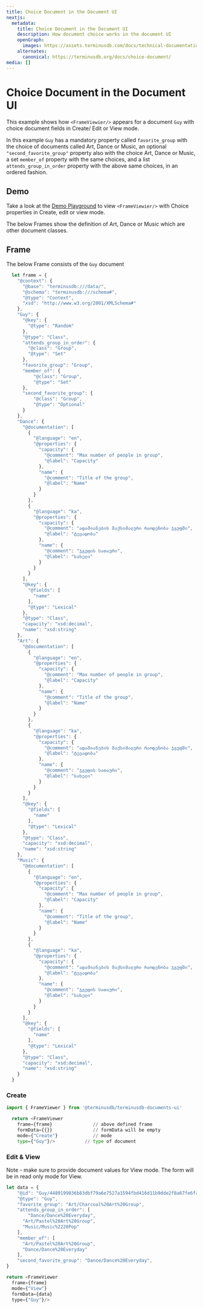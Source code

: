```yaml
---
title: Choice Document in the Document UI
nextjs:
  metadata:
    title: Choice Document in the Document UI
    description: How document choice works in the document UI
    openGraph:
      images: https://assets.terminusdb.com/docs/technical-documentation-terminuscms-og.png
    alternates:
      canonical: https://terminusdb.org/docs/choice-document/
media: []
---
```


# Choice Document in the Document UI

This example shows how `<FrameViewier/>` appears for a document `Guy` with choice document fields in Create/ Edit or View mode.

In this example `Guy` has a mandatory property called `favorite_group` with the choice of documents called Art, Dance or Music, an optional `"second_favorite_group"` property also with the choice Art, Dance or Music, a set `member_of` property with the same choices, and a list `attends_group_in_order` property with the above same choices, in an ordered fashion.

## Demo

Take a look at the **[](https://documents-ui-playground.terminusdb.com/Choice%20Documents)**[Demo Playground](https://documents-ui-playground.terminusdb.com/Choice%20Documents) to view `<FrameViewier/>` with Choice properties in Create, edit or view mode.

The below Frames show the definition of Art, Dance or Music which are other document classes.

## Frame

The below Frame consists of the `Guy` document

```javascript
  let frame = {
    "@context": {
      "@base": "terminusdb:///data/",
      "@schema": "terminusdb:///schema#",
      "@type": "Context",
      "xsd": "http://www.w3.org/2001/XMLSchema#"
    },
    "Guy": {
      "@key": {
        "@type": "Random"
      },
      "@type": "Class", 
      "attends_group_in_order": {
        "@class": "Group",
        "@type": "Set"
      },
      "favorite_group": "Group",
      "member_of": {
          "@class": "Group",
          "@type": "Set"
      },
      "second_favorite_group": {
          "@class": "Group",
          "@type": "Optional"
      }
    },
    "Dance": {
      "@documentation": [
        {
          "@language": "en",
          "@properties": {
            "capacity": {
              "@comment": "Max number of people in group",
              "@label": "Capacity"
            },
            "name": {
              "@comment": "Title of the group",
              "@label": "Name"
            }
          }
        },
        {
          "@language": "ka",
          "@properties": {
            "capacity": {
              "@comment": "ადამიანების მაქსიმალური რაოდენობა ჯგუფში",
              "@label": "ტევადობა"
            },
            "name": {
              "@comment": "ჯგუფის სათაური",
              "@label": "სახელი"
            }
          }
        }
      ],
      "@key": {
        "@fields": [
          "name"
        ],
        "@type": "Lexical"
      },
      "@type": "Class",
      "capacity": "xsd:decimal",
      "name": "xsd:string"
    },
    "Art": {
      "@documentation": [
        {
          "@language": "en",
          "@properties": {
            "capacity": {
              "@comment": "Max number of people in group",
              "@label": "Capacity"
            },
            "name": {
              "@comment": "Title of the group",
              "@label": "Name"
            }
          }
        },
        {
          "@language": "ka",
          "@properties": {
            "capacity": {
              "@comment": "ადამიანების მაქსიმალური რაოდენობა ჯგუფში",
              "@label": "ტევადობა"
            },
            "name": {
              "@comment": "ჯგუფის სათაური",
              "@label": "სახელი"
            }
          }
        }
      ],
      "@key": {
        "@fields": [
          "name"
        ],
        "@type": "Lexical"
      },
      "@type": "Class",
      "capacity": "xsd:decimal",
      "name": "xsd:string"
    },
    "Music": {
      "@documentation": [
        {
          "@language": "en",
          "@properties": {
            "capacity": {
              "@comment": "Max number of people in group",
              "@label": "Capacity"
            },
            "name": {
              "@comment": "Title of the group",
              "@label": "Name"
            }
          }
        },
        {
          "@language": "ka",
          "@properties": {
            "capacity": {
              "@comment": "ადამიანების მაქსიმალური რაოდენობა ჯგუფში",
              "@label": "ტევადობა"
            },
            "name": {
              "@comment": "ჯგუფის სათაური",
              "@label": "სახელი"
            }
          }
        }
      ],
      "@key": {
        "@fields": [
          "name"
        ],
        "@type": "Lexical"
      },
      "@type": "Class",
      "capacity": "xsd:decimal",
      "name": "xsd:string"
    }
  }
```

### Create

```python
import { FrameViewer } from '@terminusdb/terminusdb-documents-ui'

  return <FrameViewer
    frame={frame}               // above defined frame          
    formData={{}}               // formData will be empty
    mode={"Create"}             // mode 
    type={"Guy"}/>           // type of document 
```

### Edit & View

Note - make sure to provide document values for View mode. The form will be in read only mode for View.

```javascript
let data = {
    "@id": "Guy/4489199036b83dbf79a6e7527a1594fbd416d11b9dde2f8a67fe6fa495dae433",
    "@type": "Guy",
    "favorite_group": "Art/Charcoal%20Art%20Group",
    "attends_group_in_order": [
        "Dance/Dance%20Everyday",
      "Art/Pastel%20Art%20Group",
      "Music/Music%2220Pop"
    ],
    "member_of": [
      "Art/Pastel%20Art%20Group",
      "Dance/Dance%20Everyday"
    ],
    "second_favorite_group": "Dance/Dance%20Everyday",
}

return <FrameViewer
  frame={frame}
  mode={"View"}
  formData={data}
  type={"Guy"}/>
```